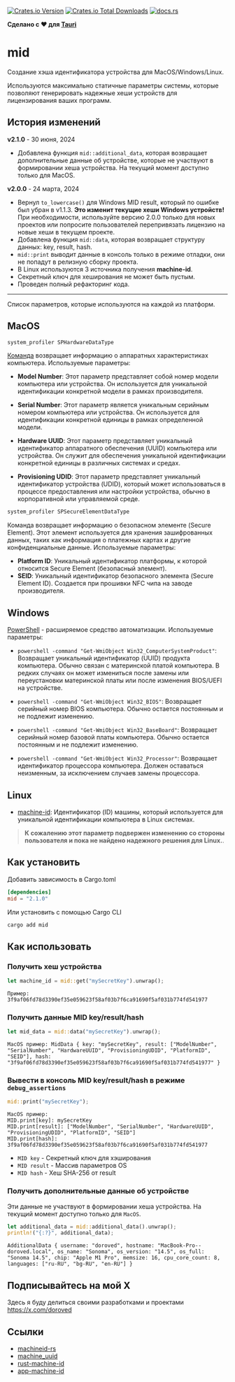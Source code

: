 [![Crates.io Version](https://img.shields.io/crates/v/mid)](https://crates.io/crates/mid)
[![Crates.io Total Downloads](https://img.shields.io/crates/d/mid?style=flat&color=white)](https://crates.io/crates/mid)
[![docs.rs](https://img.shields.io/docsrs/mid?style=flat&color=orange)](https://docs.rs/mid)

**Сделано с ❤️ для [Tauri](https://tauri.app)**

# mid

Создание хэша идентификатора устройства для MacOS/Windows/Linux.

Используются максимально статичные параметры системы, которые позволяют генерировать надежные хеши устройств для лицензирования ваших программ.

## История изменений

**v2.1.0** - 30 июня, 2024

- Добавлена функция `mid::additional_data`, которая возвращает дополнительные данные об устройстве, которые не участвуют в формировании хеша устройства. На текущий момент доступно только для MacOS.

**v2.0.0** - 24 марта, 2024

- Вернул `to_lowercase()` для Windows MID result, который по ошибке был убран в v1.1.3. **Это изменит текущие хеши Windows устройств!** При необходимости, используйте версию 2.0.0 только для новых проектов или попросите пользователей перепривязать лицензию на новые хеши в текущем проекте.
- Добавлена функция `mid::data`, которая возвращает структуру данных: key, result, hash.
- `mid::print` выводит данные в консоль только в режиме отладки, они не попадут в релизную сборку проекта.
- В Linux используются 3 источника получения **machine-id**.
- Секретный ключ для хеширования не может быть пустым.
- Проведен полный рефакторинг кода.

---

Список параметров, которые используются на каждой из платформ.

## MacOS

```bash
system_profiler SPHardwareDataType
```

[Команда](https://ss64.com/osx/system_profiler.html) возвращает информацию о аппаратных характеристиках компьютера. Используемые параметры:

- **Model Number**: Этот параметр представляет собой номер модели компьютера или устройства. Он используется для уникальной идентификации конкретной модели в рамках производителя.

- **Serial Number**: Этот параметр является уникальным серийным номером компьютера или устройства. Он используется для идентификации конкретной единицы в рамках определенной модели.

- **Hardware UUID**: Этот параметр представляет уникальный идентификатор аппаратного обеспечения (UUID) компьютера или устройства. Он служит для обеспечения уникальной идентификации конкретной единицы в различных системах и средах.

- **Provisioning UDID**: Этот параметр представляет уникальный идентификатор устройства (UDID), который может использоваться в процессе предоставления или настройки устройства, обычно в корпоративной или управляемой среде.

```bash
system_profiler SPSecureElementDataType
```

Команда возвращает информацию о безопасном элементе (Secure Element). Этот элемент используется для хранения зашифрованных данных, таких как информация о платежных картах и другие конфиденциальные данные. Используемые параметры:

- **Platform ID**: Уникальный идентификатор платформы, к которой относится Secure Element (безопасный элемент).
- **SEID**: Уникальный идентификатор безопасного элемента (Secure Element ID). Создается при прошивки NFC чипа на заводе производителя.

## Windows

[PowerShell](https://ru.wikipedia.org/wiki/PowerShell) - расширяемое средство автоматизации. Используемые параметры:

- `powershell -command "Get-WmiObject Win32_ComputerSystemProduct"`: Возвращает уникальный идентификатор (UUID) продукта компьютера. Обычно связан с материнской платой компьютера. В редких случаях он может измениться после замены или переустановки материнской платы или после изменения BIOS/UEFI на устройстве.

- `powershell -command "Get-WmiObject Win32_BIOS"`: Возвращает серийный номер BIOS компьютера. Обычно остается постоянным и не подлежит изменению.

- `powershell -command "Get-WmiObject Win32_BaseBoard"`: Возвращает серийный номер базовой платы компьютера. Обычно остается постоянным и не подлежит изменению.

- `powershell -command "Get-WmiObject Win32_Processor"`: Возвращает идентификатор процессора компьютера. Должен оставаться неизменным, за исключением случаев замены процессора.

## Linux

- [machine-id](https://man7.org/linux/man-pages/man5/machine-id.5.html): Идентификатор (ID) машины, который используется для уникальной идентификации компьютера в Linux системах.

> **К сожалению этот параметр подвержен изменению со стороны пользователя и пока не найдено надежного решения для Linux.**.

## Как установить

Добавить зависимость в Cargo.toml

```toml
[dependencies]
mid = "2.1.0"
```

Или установить с помощью Cargo CLI

```bash
cargo add mid
```

## Как использовать

### Получить хеш устройства

```rust
let machine_id = mid::get("mySecretKey").unwrap();
```

```
Пример: 3f9af06fd78d3390ef35e059623f58af03b7f6ca91690f5af031b774fd541977
```

### Получить данные MID key/result/hash

```rust
let mid_data = mid::data("mySecretKey").unwrap();
```

```
MacOS пример: MidData { key: "mySecretKey", result: ["ModelNumber", "SerialNumber", "HardwareUUID", "ProvisioningUDID", "PlatformID", "SEID"], hash: "3f9af06fd78d3390ef35e059623f58af03b7f6ca91690f5af031b774fd541977" }
```

### Вывести в консоль MID key/result/hash в режиме `debug_assertions`

```rust
mid::print("mySecretKey");
```

```
MacOS пример:
MID.print[key]: mySecretKey
MID.print[result]: ["ModelNumber", "SerialNumber", "HardwareUUID", "ProvisioningUDID", "PlatformID", "SEID"]
MID.print[hash]: 3f9af06fd78d3390ef35e059623f58af03b7f6ca91690f5af031b774fd541977
```

- `MID key` - Секретный ключ для хэширования
- `MID result` - Массив параметров OS
- `MID hash` - Хеш SHA-256 от result

### Получить дополнительные данные об устройстве

Эти данные не участвуют в формировании хеша устройства. На текущий момент доступно только для `MacOS`.

```rust
let additional_data = mid::additional_data().unwrap();
println!("{:?}", additional_data);
```

```
AdditionalData { username: "doroved", hostname: "MacBook-Pro--doroved.local", os_name: "Sonoma", os_version: "14.5", os_full: "Sonoma 14.5", chip: "Apple M1 Pro", memsize: 16, cpu_core_count: 8, languages: ["ru-RU", "bg-RU", "en-RU"] }
```

## Подписывайтесь на мой Х

Здесь я буду делиться своими разработками и проектами
https://x.com/doroved

## Ссылки

- [machineid-rs](https://github.com/Taptiive/machineid-rs)
- [machine_uuid](https://github.com/choicesourcing/machine_uuid)
- [rust-machine-id](https://github.com/mathstuf/rust-machine-id)
- [app-machine-id](https://github.com/d-k-bo/app-machine-id)
